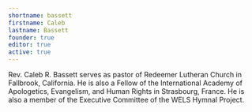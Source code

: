 ```yaml
---
shortname: bassett
firstname: Caleb
lastname: Bassett
founder: true
editor: true
active: true
---
```

Rev. Caleb R. Bassett serves as pastor of Redeemer Lutheran Church in Fallbrook, California. He is also a Fellow of the International Academy of Apologetics, Evangelism, and Human Rights in Strasbourg, France. He is also a member of the Executive Committee of the WELS Hymnal Project.